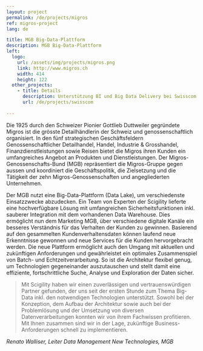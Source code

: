 ```yaml
---
layout: project
permalink: /de/projects/migros
ref: migros-project
lang: de

title: MGB Big-Data-Plattform
description: MGB Big-Data-Plattform
left:
  logo:
    url: /assets/img/projects/migros.png
    link: http://www.migros.ch
    width: 414
    height: 122
  other_projects:
    - title: Details
      description: Unterstützung BI und Big Data Delivery bei Swisscom
      url: /de/projects/swisscom
      
---
```


Die 1925 durch den Schweizer Pionier Gottlieb Duttweiler gegründete Migros ist die grösste Detailhändlerin der Schweiz und genossenschaftlich organisiert. In den fünf strategischen Geschäftsfeldern Genossenschaftlicher Detailhandel, Handel, Industrie & Grosshandel, Finanzdienstleistungen sowie Reisen bietet die Migros ihren Kunden ein umfangreiches Angebot an Produkten und Dienstleistungen. Der Migros-Genossenschafts-Bund (MGB) repräsentiert die Migros-Gruppe gegen aussen und koordiniert die Geschäftspolitik, die Zielsetzung und die Tätigkeit der zehn Migros-Genossenschaften und angegliederten Unternehmen.
 
Der MGB nutzt eine Big-Data-Plattform (Data Lake), um verschiedenste Einsatzzwecke abzudecken. Ein Team von Experten der Scigility lieferte eine hochverfügbare Lösung mit umfangreichen Sicherheitsfunktionen inkl. sauberer Integration mit dem vorhandenen Data Warehouse. Dies ermöglicht nun dem Marketing MGB, über verschiedene digitale Kanäle ein besseres Verständnis für das Verhalten der Kunden zu gewinnen. Basierend auf  den gesammelten Kundenverhaltensdaten können laufend neue Erkenntnisse gewonnen und neue Services für die Kunden hervorgebracht werden.
Die neue Plattform ermöglicht auch den Umgang mit aktuellen und zukünftigen Anforderungen und gewährleistet ein optimales Zusammenspiel von Batch- und Echtzeitverarbeitung. So ist die Architektur flexibel genug, um Technologien gegeneinander auszutauschen und stellt damit eine effiziente, fortschrittliche Suche, Analyse und Exploration der Daten sicher.
 
> Mit Scigility haben wir einen zuverlässigen und vertrauenswürdigen Partner gefunden, der uns seit der ersten Stunde zum Thema Big-Data inkl. den notwendigen Technologien unterstützt. Sowohl bei der Konzeption, dem Aufbau der Architektur sowie auch bei der Problemlösung und der Umsetzung von diversen Datenverarbeitungen konnten wir von ihrem Fachwissen profitieren. Mit Ihnen zusammen sind wir in der Lage, zukünftige Business-Anforderungen schnell zu implementieren.

<cite>Renato Walliser, Leiter Data Management New Technologies, MGB</cite>
